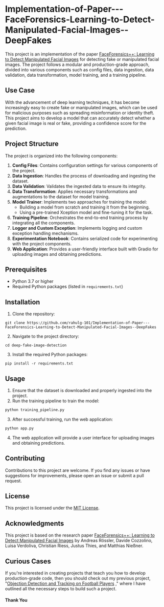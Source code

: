 # Implementation-of-Paper---FaceForensics-Learning-to-Detect-Manipulated-Facial-Images--DeepFakes

This project is an implementation of the paper [FaceForensics++: Learning to Detect Manipulated Facial Images](https://arxiv.org/abs/1901.08971v3) for detecting fake or manipulated facial images. The project follows a modular and production-grade approach, divided into various components such as config files, data ingestion, data validation, data transformation, model training, and a training pipeline.

## Use Case

With the advancement of deep learning techniques, it has become increasingly easy to create fake or manipulated images, which can be used for malicious purposes such as spreading misinformation or identity theft. This project aims to develop a model that can accurately detect whether a given facial image is real or fake, providing a confidence score for the prediction.

## Project Structure

The project is organized into the following components:

1. **Config Files**: Contains configuration settings for various components of the project.
2. **Data Ingestion**: Handles the process of downloading and ingesting the dataset.
3. **Data Validation**: Validates the ingested data to ensure its integrity.
4. **Data Transformation**: Applies necessary transformations and augmentations to the dataset for model training.
5. **Model Trainer**: Implements two approaches for training the model:
    - Building a model from scratch and training it from the beginning.
    - Using a pre-trained Xception model and fine-tuning it for the task.
6. **Training Pipeline**: Orchestrates the end-to-end training process by integrating all the components.
7. **Logger and Custom Exception**: Implements logging and custom exception handling mechanisms.
8. **Experimentation Notebook**: Contains serialized code for experimenting with the project components.
9. **Web Application**: Provides a user-friendly interface built with Gradio for uploading images and obtaining predictions.

## Prerequisites

- Python 3.7 or higher
- Required Python packages (listed in `requirements.txt`)


## Installation

1. Clone the repository:

`git clone https://github.com/rahulg-101/Implementation-of-Paper---FaceForensics-Learning-to-Detect-Manipulated-Facial-Images--DeepFakes`

2. Navigate to the project directory:

`cd deep-fake-image-detection`

3. Install the required Python packages:

`pip install -r requirements.txt`


## Usage

1. Ensure that the dataset is downloaded and properly ingested into the project.
2. Run the training pipeline to train the model:

```python
python training_pipeline.py
```

3. After successful training, run the web application:

```python
python app.py
```

4. The web application will provide a user interface for uploading images and obtaining predictions.

## Contributing

Contributions to this project are welcome. If you find any issues or have suggestions for improvements, please open an issue or submit a pull request.

## License

This project is licensed under the [MIT License](LICENSE).

## Acknowledgments

This project is based on the research paper [FaceForensics++: Learning to Detect Manipulated Facial Images](https://arxiv.org/abs/1901.08971v3) by Andreas Rössler, Davide Cozzolino, Luisa Verdoliva, Christian Riess, Justus Thies, and Matthias Nießner.

## Curious Cases

If you're interested in creating projects that teach you how to develop production-grade code, then you should check out my previous project, "[Objection Detection and Tracking on Football Players](https://github.com/rahulg-101/Objection-Detection-and-Tracking-on-Football-Players) ," where I have outlined all the necessary steps to build such a project.

#### Thank You
